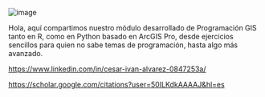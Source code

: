 ![image](https://github.com/user-attachments/assets/97dbd0f2-9d50-46df-bf6b-57dcf392000c)

Hola, aquí compartimos nuestro módulo desarrollado de Programación GIS tanto en R, como en Python basado en ArcGIS Pro, desde ejercicios sencillos para quien no sabe temas de programación, hasta algo más avanzado. 

https://www.linkedin.com/in/cesar-ivan-alvarez-0847253a/

https://scholar.google.com/citations?user=50ILKdkAAAAJ&hl=es
